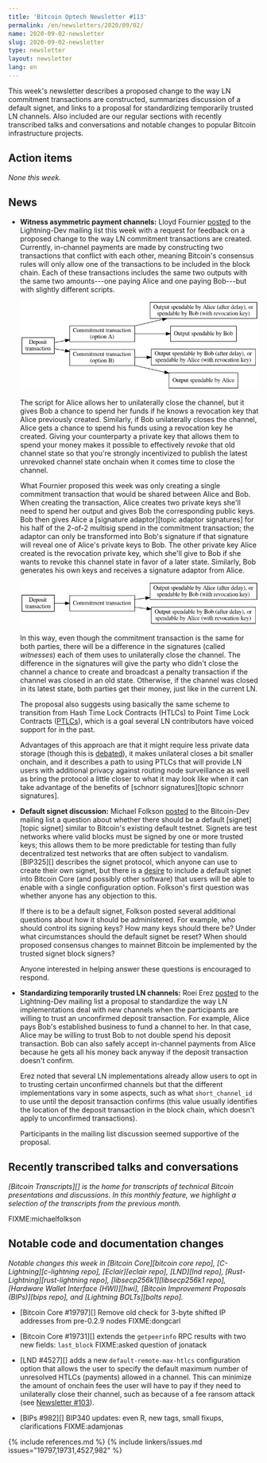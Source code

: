 ```yaml
---
title: 'Bitcoin Optech Newsletter #113'
permalink: /en/newsletters/2020/09/02/
name: 2020-09-02-newsletter
slug: 2020-09-02-newsletter
type: newsletter
layout: newsletter
lang: en
---
```

This week's newsletter describes a proposed change to the way LN commitment
transactions are constructed, summarizes discussion of a default signet, and
links to a proposal for standardizing temporarily trusted LN channels. Also
included are our regular sections with recently transcribed talks and
conversations and notable changes to popular Bitcoin infrastructure projects.

## Action items

*None this week.*

## News

- **Witness asymmetric payment channels:** Lloyd Fournier [posted][witness asymmetric payment channels] to
  the Lightning-Dev mailing list this week with a request for feedback
  on a proposed change to the way LN commitment transactions are
  created.  Currently, in-channel payments are made by constructing two
  transactions that conflict with each other, meaning Bitcoin's
  consensus rules will only allow one of the transactions to be included
  in the block chain.  Each of these transactions includes the same two
  outputs with the same two amounts---one paying Alice and one paying
  Bob---but with slightly different scripts.

  ![Asymmetric LN commitments](/img/posts/2020-09-ln-commitment-asymmetric.dot.png)

  The script for Alice allows her to unilaterally close the channel, but
  it gives Bob a chance to spend her funds if he knows a revocation key that
  Alice previously created.  Similarly, if Bob unilaterally closes the
  channel, Alice gets a chance to spend his funds using a revocation key he
  created.  Giving your counterparty a private key that allows them to spend
  your money makes it possible to effectively *revoke* that old channel
  state so that you're strongly incentivized to publish the latest
  unrevoked channel state onchain when it comes time to close the
  channel.

  What Fournier proposed this week was only creating a single commitment
  transaction that would be shared between
  Alice and Bob.  When creating the transaction, Alice creates two
  private keys she'll need to spend her output and gives Bob the
  corresponding public keys.  Bob then gives Alice a [signature
  adaptor][topic adaptor signatures] for his half of the 2-of-2 multisig spend in the commitment
  transaction; the adaptor can only be transformed into Bob's signature
  if that signature will reveal one of Alice's private keys to Bob.  The
  other private key Alice created is the revocation private key, which
  she'll give to Bob if she wants to revoke this channel state in favor
  of a later state.  Similarly, Bob generates his own keys and receives
  a signature adaptor from Alice.

  ![Symmetric LN commitments](/img/posts/2020-09-ln-commitment-symmetric.dot.png)

  In this way, even though the commitment transaction is the same for
  both parties, there will be a difference in the signatures (called
  *witnesses*) each of them uses to unilaterally close the channel.
  The difference in the signatures will give the party who didn't close
  the channel a chance to create and broadcast a penalty transaction if
  the channel was closed in an old state.  Otherwise, if the channel was
  closed in its latest state, both parties get their money, just like in
  the current LN.

  The proposal also suggests using basically the same scheme to
  transition from Hash Time Lock Contracts (HTLCs) to Point Time Lock
  Contracts ([PTLCs][news92 ptlcs]), which is a goal several LN contributors
  have voiced support for in the past.

  Advantages of this approach are that it might require less private
  data storage (though this is [debated][zmn reply]), it makes unilateral closes
  a bit smaller onchain, and it describes a path to using PTLCs that
  will provide LN users with additional privacy against routing
  node surveillance as well as bring the protocol a little closer to what it may
  look like when it can take advantage of the benefits of [schnorr
  signatures][topic schnorr signatures].

- **Default signet discussion:** Michael Folkson [posted][default signet post] to the
  Bitcoin-Dev mailing list a question about whether there should be a
  default [signet][topic signet] similar to Bitcoin's existing default testnet.
  Signets are test networks where valid blocks must be
  signed by one or more trusted keys; this allows them to be more
  predictable for testing than fully decentralized test networks that
  are often subject to vandalism.  [BIP325][] describes the signet
  protocol, which anyone can use to create their own signet, but there
  is a [desire][bitcoin core default signet] to include a default signet into
  Bitcoin Core (and possibly other software) that
  users will be able to enable with a single configuration option.
  Folkson's first question was whether anyone has any objection to this.

    If there is to be a default signet, Folkson posted several
    additional questions about how it should be administered.  For
    example, who should control its signing keys?  How many keys should
    there be?  Under what circumstances should the default signet be
    reset?  When should proposed consensus changes to mainnet Bitcoin be
    implemented by the trusted signet block signers?

    Anyone interested in helping answer these questions is encouraged to
    respond.

- **Standardizing temporarily trusted LN channels:** Roei Erez
  [posted][temporarily trusted channels] to the Lightning-Dev mailing list a proposal to standardize
  the way LN implementations deal with new channels when the
  participants are willing to trust an unconfirmed deposit transaction.
  For example, Alice pays Bob's established business to fund a
  channel to her.  In that case, Alice may be willing to trust Bob to not
  double spend his deposit transaction.  Bob can also safely accept
  in-channel payments from Alice because he gets all his money back
  anyway if the deposit transaction doesn't confirm.

    Erez noted that several LN implementations already allow users to
    opt in to trusting certain unconfirmed channels but that the
    different implementations vary in some aspects, such as what
    `short_channel_id` to use until the deposit transaction confirms
    (this value usually identifies the location of the deposit
    transaction in the block chain, which doesn't apply to unconfirmed
    transactions).

    Participants in the mailing list discussion seemed supportive of the
    proposal.

## Recently transcribed talks and conversations

*[Bitcoin Transcripts][] is the home for transcripts of technical
Bitcoin presentations and discussions. In this monthly feature, we
highlight a selection of the transcripts from the previous month.*

FIXME:michaelfolkson

## Notable code and documentation changes

*Notable changes this week in [Bitcoin Core][bitcoin core repo],
[C-Lightning][c-lightning repo], [Eclair][eclair repo], [LND][lnd repo],
[Rust-Lightning][rust-lightning repo], [libsecp256k1][libsecp256k1 repo],
[Hardware Wallet Interface (HWI)][hwi], [Bitcoin Improvement Proposals
(BIPs)][bips repo], and [Lightning BOLTs][bolts repo].*

- [Bitcoin Core #19797][] Remove old check for 3-byte shifted IP addresses from pre-0.2.9 nodes FIXME:dongcarl

- [Bitcoin Core #19731][] extends the `getpeerinfo` RPC results with two new
  fields: `last_block` FIXME:asked question of jonatack

- [LND #4527][] adds a new `default-remote-max-htlcs` configuration
  option that allows the user to specify the default maximum number of
  unresolved HTLCs (payments) allowed in a channel.  This can minimize
  the amount of onchain fees the user will have to pay if they need to
  unilaterally close their channel, such as because of a fee ransom attack
  (see [Newsletter #103][news103 fee ransom]).

- [BIPs #982][] BIP340 updates: even R, new tags, small fixups, clarifications FIXME:adamjonas

{% include references.md %}
{% include linkers/issues.md issues="19797,19731,4527,982" %}

[witness asymmetric payment channels]: https://lists.linuxfoundation.org/pipermail/lightning-dev/2020-August/002785.html
[zmn reply]: https://lists.linuxfoundation.org/pipermail/lightning-dev/2020-August/002786.html
[default signet post]: https://lists.linuxfoundation.org/pipermail/bitcoin-dev/2020-August/018145.html
[temporarily trusted channels]: https://lists.linuxfoundation.org/pipermail/lightning-dev/2020-August/002780.html
[bitcoin core default signet]: https://github.com/bitcoin/bitcoin/issues/19787#issuecomment-679836225
[news103 fee ransom]: /en/newsletters/2020/06/24/#ln-fee-ransom-attack
[news92 ptlcs]: /en/newsletters/2020/04/08/#work-on-ptlcs-for-ln-using-simplified-ecdsa-adaptor-signatures
